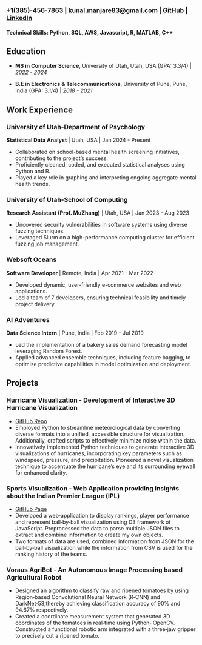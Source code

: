 
### +1(385)-456-7863 | kunal.manjare83@gmail.com | [GitHub](https://github.com/kunal911) | [LinkedIn](https://linkedin.com/in/kunal-manjare)

#### Technical Skills: Python, SQL, AWS, Javascript, R, MATLAB, C++


## Education

- __MS in Computer Science__, University of Utah, Utah, USA (GPA: 3.3/4) | *2022 - 2024*

- __B.E in Electronics & Telecommunications__, University of Pune, Pune, India (GPA: 3.1/4) | *2018 - 2021*

 
## Work Experience

### University of Utah-Department of Psychology
__Statistical Data Analyst__ | Utah, USA | Jan 2024 - Present
- Collaborated on school-based mental health screening initiatives, contributing to the project’s success.
- Proficiently cleaned, coded, and executed statistical analyses using Python and R.
- Played a key role in graphing and interpreting ongoing aggregate mental health trends.

### University of Utah-School of Computing
__Research Assistant (Prof. MuZhang)__ | Utah, USA | Jan 2023 - Aug 2023
- Uncovered security vulnerabilities in software systems using diverse fuzzing techniques.
- Leveraged Slurm on a high-performance computing cluster for efficient fuzzing job management.

### Websoft Oceans
__Software Developer__ | Remote, India | Apr 2021 - Mar 2022
- Developed dynamic, user-friendly e-commerce websites and web applications.
- Led a team of 7 developers, ensuring technical feasibility and timely project delivery.

### AI Adventures
__Data Science Intern__ | Pune, India | Feb 2019 - Jul 2019
- Led the implementation of a bakery sales demand forecasting model leveraging Random Forest.
- Applied advanced ensemble techniques, including feature bagging, to optimize predictive capabilities in model optimization and deployment.

## Projects

### Hurricane Visualization - Development of Interactive 3D Hurricane Visualization
- [GitHub Repo](https://github.com/kunal911/CS-6635-5635-Final-Project)
- Employed Python to streamline meteorological data by converting diverse formats into a unified, accessible structure for visualization.
 Additionally, crafted scripts to effectively minimize noise within the data.
- Innovatively implemented Python techniques to generate interactive 3D visualizations of hurricanes, incorporating key parameters such as windspeed, pressure, and precipitation. Pioneered a novel visualization technique to accentuate the hurricane’s eye and its surrounding eyewall for enhanced clarity.

### Sports Visualization - Web Application providing insights about the Indian Premier League (IPL)
- [GitHub Page](https://kunal911.github.io/Data-Visualization-Final-Project-/)
-  Developed a web‑application to display rankings, player performance and represent ball‑by‑ball visualization using D3 framework of JavaScript. Preprocessed the data to parse multiple JSON files to extract and combine information to create my own objects.
- Two formats of data are used, combined information from JSON for the ball‑by‑ball visualization while the information from CSV is used for the ranking history of the teams.

### Voraus AgriBot - An Autonomous Image Processing based Agricultural Robot
- Designed an algorithm to classify raw and ripened tomatoes by using Region‑based Convolutional Neural Network (R‑CNN) and DarkNet‑53,thereby achieving classification accuracy of 90% and 94.67% respectively.
-  Created a coordinate measurement system that generated 3D coordinates of the tomatoes in real‑time using Python‑ OpenCV. Constructed a functional robotic arm integrated with a three‑jaw gripper to precisely cut a ripened tomato.

